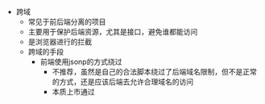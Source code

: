 * 跨域
    * 常见于前后端分离的项目
    * 主要用于保护后端资源，尤其是接口，避免谁都能访问
    * 是浏览器进行的拦截
    * 跨域的手段
        * 前端使用jsonp的方式绕过
            * 不推荐，虽然是自己的合法脚本绕过了后端域名限制，但不是正常的方式，还是应该后端去允许合理域名的访问
            * 本质上市通过<script>标签把接口等资源当成了文件引进来，绕过了浏览器的检查
        * 应该在后端服务器上进行配置，在HTTP响应的头部中告诉浏览器哪些域名可以访问后端接口。比如.NET的web.xml中。
* CSP
    * 不管是否前后端分离，都有可能涉及
    * 主要用于保护前端被攻击后胡乱访问其他非法站点的资源
    * 是浏览器进行的拦截，需要浏览器支持，部分浏览器可以关掉该检查，比如Firefox可以在about:config中关掉csp检查。
    * 配置CSP的手段
        * 服务端进行配置，和跨域一样会放到HTTP响应的头部中，但是在不同的字段
    * 语法